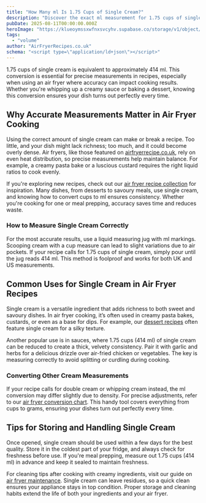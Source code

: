 ```yaml
---
title: "How Many ml Is 1.75 Cups of Single Cream?"
description: "Discover the exact ml measurement for 1.75 cups of single cream with our easy conversion guide—perfect for air fryer recipes!"
pubDate: 2025-08-11T00:00:00.000Z
heroImage: "https://klueoymssxwfnxsvcyhv.supabase.co/storage/v1/object/public/md/how-many-ml-is-1-75-cups-of-single-cream-0fb198b6.webp"
tags:
  - "volume"
author: "AirFryerRecipes.co.uk"
schema: "<script type=\"application/ld+json\"></script>"
---
```


<p>1.75 cups of single cream is equivalent to approximately 414 ml. This conversion is essential for precise measurements in recipes, especially when using an air fryer where accuracy can impact cooking results. Whether you're whipping up a creamy sauce or baking a dessert, knowing this conversion ensures your dish turns out perfectly every time.</p>  

<h2>Why Accurate Measurements Matter in Air Fryer Cooking</h2>  
<p>Using the correct amount of single cream can make or break a recipe. Too little, and your dish might lack richness; too much, and it could become overly dense. Air fryers, like those featured on <a href=https://www.airfryerrecipe.co.uk>airfryerrecipe.co.uk</a>, rely on even heat distribution, so precise measurements help maintain balance. For example, a creamy pasta bake or a luscious custard requires the right liquid ratios to cook evenly.</p>  

<p>If you're exploring new recipes, check out our <a href=https://www.airfryerrecipe.co.uk/recipes>air fryer recipe collection</a> for inspiration. Many dishes, from desserts to savoury meals, use single cream, and knowing how to convert cups to ml ensures consistency. Whether you're cooking for one or meal prepping, accuracy saves time and reduces waste.</p>  

<h3>How to Measure Single Cream Correctly</h3>  
<p>For the most accurate results, use a liquid measuring jug with ml markings. Scooping cream with a cup measure can lead to slight variations due to air pockets. If your recipe calls for 1.75 cups of single cream, simply pour until the jug reads 414 ml. This method is foolproof and works for both UK and US measurements.</p>  

<h2>Common Uses for Single Cream in Air Fryer Recipes</h2>  
<p>Single cream is a versatile ingredient that adds richness to both sweet and savoury dishes. In air fryer cooking, it’s often used in creamy pasta bakes, custards, or even as a base for dips. For example, our <a href=https://www.airfryerrecipe.co.uk/recipe-category/dessert>dessert recipes</a> often feature single cream for a silky texture.</p>  

<p>Another popular use is in sauces, where 1.75 cups (414 ml) of single cream can be reduced to create a thick, velvety consistency. Pair it with garlic and herbs for a delicious drizzle over air-fried chicken or vegetables. The key is measuring correctly to avoid splitting or curdling during cooking.</p>  

<h3>Converting Other Cream Measurements</h3>  
<p>If your recipe calls for double cream or whipping cream instead, the ml conversion may differ slightly due to density. For precise adjustments, refer to our <a href=https://www.airfryerrecipe.co.uk/air-fryer-conversion-chart>air fryer conversion chart</a>. This handy tool covers everything from cups to grams, ensuring your dishes turn out perfectly every time.</p>  

<h2>Tips for Storing and Handling Single Cream</h2>  
<p>Once opened, single cream should be used within a few days for the best quality. Store it in the coldest part of your fridge, and always check for freshness before use. If you're meal prepping, measure out 1.75 cups (414 ml) in advance and keep it sealed to maintain freshness.</p>  

<p>For cleaning tips after cooking with creamy ingredients, visit our guide on <a href=https://www.airfryerrecipe.co.uk/air-fryer-cleaner>air fryer maintenance</a>. Single cream can leave residues, so a quick clean ensures your appliance stays in top condition. Proper storage and cleaning habits extend the life of both your ingredients and your air fryer.</p>